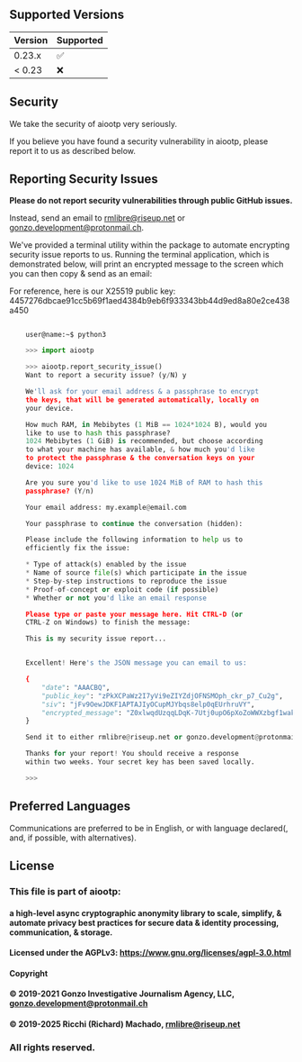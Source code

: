 
## Supported Versions

| Version | Supported          |
| ------- | ------------------ |
| 0.23.x  | :white_check_mark: |
| < 0.23  | :x:                |


## Security

We take the security of aiootp very seriously.

If you believe you have found a security vulnerability in aiootp, please report it to us as described below.


## Reporting Security Issues

**Please do not report security vulnerabilities through public GitHub issues.**

Instead, send an email to [rmlibre@riseup.net](mailto:rmlibre@riseup.net) or [gonzo.development@protonmail.ch](mailto:gonzo.development@protonmail.ch).

We've provided a terminal utility within the package to automate encrypting security issue reports to us. Running the terminal application, which is demonstrated below, will print an encrypted message to the screen which you can then copy & send as an email:

For reference, here is our X25519 public key:
4457276dbcae91cc5b69f1aed4384b9eb6f933343bb44d9ed8a80e2ce438a450


```console

    user@name:~$ python3
```


```python
    >>> import aiootp

    >>> aiootp.report_security_issue()
    Want to report a security issue? (y/N) y

    We'll ask for your email address & a passphrase to encrypt
    the keys, that will be generated automatically, locally on
    your device.

    How much RAM, in Mebibytes (1 MiB == 1024*1024 B), would you
    like to use to hash this passphrase?
    1024 Mebibytes (1 GiB) is recommended, but choose according
    to what your machine has available, & how much you'd like
    to protect the passphrase & the conversation keys on your
    device: 1024

    Are you sure you'd like to use 1024 MiB of RAM to hash this
    passphrase? (Y/n)

    Your email address: my.example@email.com

    Your passphrase to continue the conversation (hidden):

    Please include the following information to help us to
    efficiently fix the issue:

    * Type of attack(s) enabled by the issue
    * Name of source file(s) which participate in the issue
    * Step-by-step instructions to reproduce the issue
    * Proof-of-concept or exploit code (if possible)
    * Whether or not you'd like an email response

    Please type or paste your message here. Hit CTRL-D (or
    CTRL-Z on Windows) to finish the message:

    This is my security issue report...


    Excellent! Here's the JSON message you can email to us:

    {
        "date": "AAACBQ",
        "public_key": "zPkXCPaWz2I7yVi9eZIYZdjOFNSMOph_ckr_p7_Cu2g",
        "siv": "jFv9OewJDKF1APTAJIyOCupMJYbqs8elp0qEUrhruVY",
        "encrypted_message": "Z0xlwqdUzqqLDqK-7Utj0upO6pXoZoWWXzbgf1wakaajUR8omQW9E_gBdFFa5BKc587YzUT8p67ZnluUgOCFMauvcYtfKQFuWDkRJH-M6BTTUEfPPiDRfXn66Zdv_fjZQk8aMQftduC_BNJVoBJ1P5VAid8wskehq1E44TERzjcixei68xsQz-86RgOCgNJ2nP3hQCZSghndQ-64aK1JEQCxVStYRUcSyPhqYYYeaPpGTkI1XAaW7QWp5_WoHhbtQwh0KB1Og3VY_7570huALj5N1qNabDwcaneoIvuV_MLUgF1NFmNnvPKzfLhkXiM9kUz6pFndDwXb0umzSuNHxuSPst-NJmYlGiMZ_pJhgVQ"
    }

    Send it to either rmlibre@riseup.net or gonzo.development@protonmail.com

    Thanks for your report! You should receive a response
    within two weeks. Your secret key has been saved locally.

    >>>
```


## Preferred Languages

Communications are preferred to be in English, or with language declared(, and, if possible, with alternatives).


## License

### This file is part of aiootp:

#### a high-level async cryptographic anonymity library to scale, simplify, & automate privacy best practices for secure data & identity processing, communication, & storage.

#### Licensed under the AGPLv3: https://www.gnu.org/licenses/agpl-3.0.html
#### Copyright
####           © 2019-2021 Gonzo Investigative Journalism Agency, LLC, <gonzo.development@protonmail.ch>
####           © 2019-2025 Ricchi (Richard) Machado, <rmlibre@riseup.net>

### All rights reserved.

